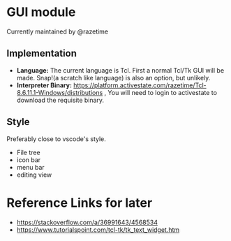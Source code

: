 # GUI module

Currently maintained by @razetime

## Implementation
- **Language:** The current language is Tcl. First a normal Tcl/Tk GUI will be made. Snap!(a scratch like language) is also an option, but unlikely.
- **Interpreter Binary:** https://platform.activestate.com/razetime/Tcl-8.6.11.1-Windows/distributions , You will need to login to activestate to download the requisite binary.

## Style
Preferably close to vscode's style.
- File tree
- icon bar
- menu bar
- editing view

# Reference Links for later
- https://stackoverflow.com/a/36991643/4568534
- https://www.tutorialspoint.com/tcl-tk/tk_text_widget.htm
